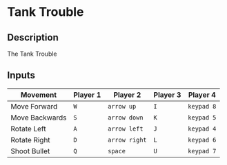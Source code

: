 # Tank Trouble

## Description

The Tank Trouble

## Inputs

| Movement       | Player 1 | Player 2      | Player 3 | Player 4   |
| -------------- | -------- | ------------- | -------- | ---------- |
| Move Forward   | `W`      | `arrow up`    | `I`      | `keypad 8` |
| Move Backwards | `S`      | `arrow down`  | `K`      | `keypad 5` |
| Rotate Left    | `A`      | `arrow left`  | `J`      | `keypad 4` |
| Rotate Right   | `D`      | `arrow right` | `L`      | `keypad 6` |
| Shoot Bullet   | `Q`      | `space`       | `U`      | `keypad 7` |
